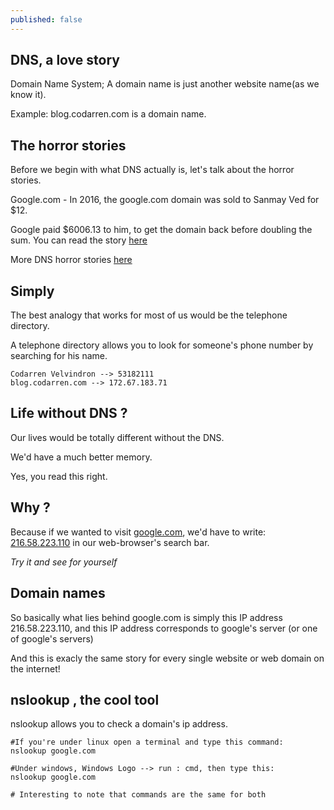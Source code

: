 ```yaml
---
published: false
---
```

## DNS, a love story
Domain Name System; A domain name is just another website name(as we know it).

Example: blog.codarren.com is a domain name.

## The horror stories
Before we begin with what DNS actually is, let's talk about the horror stories.

Google.com - In 2016, the google.com domain was sold to Sanmay Ved for $12. 

Google paid $6006.13 to him, to get the domain back before doubling the sum.
You can read the story [here](https://www.theverge.com/2016/1/29/10868404/google-reveals-how-much-it-paid-the-guy-who-bought-google-com)


More DNS horror stories [here](https://bluecatnetworks.com/blog/6-dns-horror-stories-halloween/)

## Simply
The best analogy that works for most of us would be the telephone directory.

A telephone directory allows you to look for someone's phone number by searching for his name.

```
Codarren Velvindron --> 53182111
blog.codarren.com --> 172.67.183.71
```

## Life without DNS ?
Our lives would be totally different without the DNS.

We'd have a much better memory.

Yes, you read this right.

## Why ?
Because if we wanted to visit [google.com](https://google.com), we'd have to write:
[216.58.223.110](https://216.58.223.110) in our web-browser's search bar.

*Try it and see for yourself*

## Domain names
So basically what lies behind google.com is simply this IP address 216.58.223.110, and this IP address corresponds to google's server (or one of google's servers)

And this is exacly the same story for every single website or web domain on the internet!

## nslookup , the cool tool
nslookup allows you to check a domain's ip address.
```
#If you're under linux open a terminal and type this command:
nslookup google.com

#Under windows, Windows Logo --> run : cmd, then type this:
nslookup google.com

# Interesting to note that commands are the same for both
```

